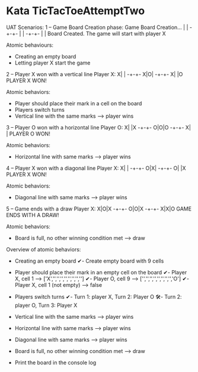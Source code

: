 # Kata TicTacToeAttemptTwo
UAT Scenarios:
1 – Game Board Creation phase:
Game Board Creation…
| |
-+-+-
| |
-+-+-
| |
Board Created.
The game will start with player X

Atomic behaviours:
- Creating an empty board
- Letting player X start the game

2 – Player X won with a vertical line
Player X:
X| |
-+-+-
X|O|
-+-+-
X| |O
PLAYER X WON!

Atomic behaviors:
- Player should place their mark in a cell on the board
- Players switch turns
- Vertical line with the same marks --> player wins

3 – Player O won with a horizontal line
Player O:
X| |X
-+-+-
O|O|O
-+-+-
X| |
PLAYER O WON!

Atomic behaviors:
- Horizontal line with same marks --> player wins

4 – Player X won with a diagonal line
Player X:
X| |
-+-+-
O|X|
-+-+-
O| |X
PLAYER X WON!

Atomic behaviors:
- Diagonal line with same marks --> player wins

5 – Game ends with a draw
Player X:
X|O|X
-+-+-
O|O|X
-+-+-
X|X|O
GAME ENDS WITH A DRAW!

Atomic behaviors:
- Board is full, no other winning condition met --> draw

Overview of atomic behaviors:

- Creating an empty board
    ✔- Create empty board with 9 cells

- Player should place their mark in an empty cell on the board
    ✔- Player X, cell 1 --> ['X','','','','','','','','']
    ✔- Player O, cell 9 --> ['','','','','','','','','O']
    ✔- Player X, cell 1 (not empty) --> false

- Players switch turns
    ✔- Turn 1: player X, Turn 2: Player O
    🛠- Turn 2: player O, Turn 3: Player X


- Vertical line with the same marks --> player wins
- Horizontal line with same marks --> player wins
- Diagonal line with same marks --> player wins
- Board is full, no other winning condition met --> draw
- Print the board in the console log